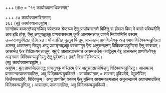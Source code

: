+++
title = "१९ कार्याख्यानाधिकरणम्"

+++
८७ कार्याक्यानादिगरणम्   
३६८ (सू) कार्याक्यानादबूर्वम्।  
सान्दोक्य वाजसऩेयङ्गळिल् ज्येष्टञ्ज श्रेष्टञ्ज ऎऩ्ऱु प्राणोबासऩत्तै विदित्तु स होवास किम् मे वासो पविष्यदीदि आब इदि होसु: ऎऩ्ऱु अप्पुगळुक्कु प्राणवासस्त्वम् कूऱि आसमऩत्ताल् प्राणऩै निर्वाणमिऩ्ऱि वस्त्रम् उळ्ळदाक्कुगिऱाऩ् ऎऩ्गिऩ्ऱऩ। पोजऩत्तिऩ् मुऩ्ऩुम् पिऩ्ऩुम् आसमऩम् प्राणवित्यैक्कु अङ्गमाग विदिक्कप्पडुगिऱदा अल्लदु आसमऩम् सॆय्युम् अप्पु प्राणङ्गळुक्कु वस्त्रमागुम् ऎऩ्ऱ अऩुसन्दाऩम् विदिक्कप्पडुगिऱदा ऎऩ्ऱु सम्शयम्। आसामेत् ऎऩ्ऱ विदिप्रत्ययत्तालुम्, स्म्रुदि आसारप्राप्तमाऩ आसमऩत्तैक् काट्टिलुम् वेऱु आसमऩम् प्राणवित्यैक्कु अङ्गमाग विदिक्कप्पडुगिऱदु ऎऩ्ऱु पूर्वबक्षम्। इदऩै निरागरिक्किऱार्।  
(सू) कार्याक्याऩादबूर्वम्।  
अबूर्वम् : मुऩ् प्राप्तमिल्लाददु; प्राणऩुक्कु वस्तिरम् ऎऩ्ऱ अऩुसन्दाऩमेयिङ्गु विदिक्कप्पडुगिऱदु। आसमऩम् प्रमाणान्दरप्राप्तमादलिऩ्, अदु विदिक्कप्पडुवदिल्लै। कार्याक्याऩात् = शास्त्रम् पुदियदैये, वेऱुवगैयिल् किडैक्काददैये, विदिक्कुम्। अप्पु प्राणऩिऩ् वस्त्रम् ऎऩ्ऱु मुऩ्बिऩ् आसमऩङ्गळाल् अऩुसन्दाऩमे अप्राप्तमादलिऩ् विदिक्कप्पडुगिऱदु। आसमऩम् प्राप्तमादलिऩ्, अदु विदिक्कप्पडुवदिल्लै।

